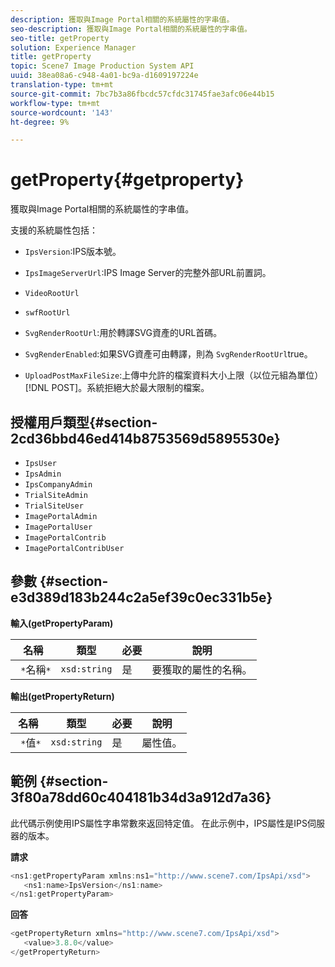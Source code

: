 ```yaml
---
description: 獲取與Image Portal相關的系統屬性的字串值。
seo-description: 獲取與Image Portal相關的系統屬性的字串值。
seo-title: getProperty
solution: Experience Manager
title: getProperty
topic: Scene7 Image Production System API
uuid: 38ea08a6-c948-4a01-bc9a-d1609197224e
translation-type: tm+mt
source-git-commit: 7bc7b3a86fbcdc57cfdc31745fae3afc06e44b15
workflow-type: tm+mt
source-wordcount: '143'
ht-degree: 9%

---
```



# getProperty{#getproperty}

獲取與Image Portal相關的系統屬性的字串值。

支援的系統屬性包括：

* `IpsVersion`:IPS版本號。
* `IpsImageServerUrl`:IPS Image Server的完整外部URL前置詞。
* `VideoRootUrl`
* `swfRootUrl`
* `SvgRenderRootUrl`:用於轉譯SVG資產的URL首碼。
* `SvgRenderEnabled`:如果SVG資產可由轉譯，則為 `SvgRenderRootUrl`true。

* `UploadPostMaxFileSize`:上傳中允許的檔案資料大小上限（以位元組為單位） [!DNL POST]。系統拒絕大於最大限制的檔案。

## 授權用戶類型{#section-2cd36bbd46ed414b8753569d5895530e}

* `IpsUser`
* `IpsAdmin`
* `IpsCompanyAdmin`
* `TrialSiteAdmin`
* `TrialSiteUser`
* `ImagePortalAdmin`
* `ImagePortalUser`
* `ImagePortalContrib`
* `ImagePortalContribUser`

## 參數 {#section-e3d389d183b244c2a5ef39c0ec331b5e}

**輸入(getPropertyParam)**

| 名稱 | 類型 | 必要 | 說明 |
|---|---|---|---|
| ` *`名稱`*` | `xsd:string` | 是 | 要獲取的屬性的名稱。 |

**輸出(getPropertyReturn)**

| 名稱 | 類型 | 必要 | 說明 |
|---|---|---|---|
| ` *`值`*` | `xsd:string` | 是 | 屬性值。 |

## 範例 {#section-3f80a78dd60c404181b34d3a912d7a36}

此代碼示例使用IPS屬性字串常數來返回特定值。 在此示例中，IPS屬性是IPS伺服器的版本。

**請求**

```java
<ns1:getPropertyParam xmlns:ns1="http://www.scene7.com/IpsApi/xsd">
   <ns1:name>IpsVersion</ns1:name>
</ns1:getPropertyParam>
```

**回答**

```java
<getPropertyReturn xmlns="http://www.scene7.com/IpsApi/xsd">
   <value>3.8.0</value>
</getPropertyReturn>
```

